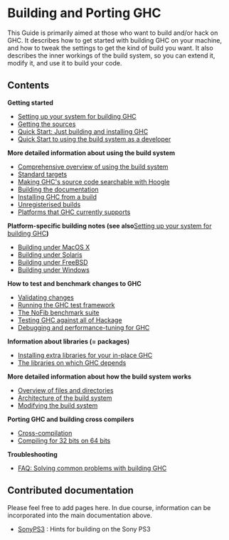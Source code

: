 # Building and Porting GHC


This Guide is primarily aimed at those who want to build and/or
hack on GHC.  It describes how to get started with building GHC on your
machine, and how to tweak the settings to get the kind of build you
want.  It also describes the inner workings of the build system, so you
can extend it, modify it, and use it to build your code.

## Contents

**Getting started**

- [Setting up your system for building GHC](building/preparation)
- [Getting the sources](building/getting-the-sources)
- [Quick Start: Just building and installing GHC](building/quick-start)
- [Quick Start to using the build system as a developer](building/hacking)

**More detailed information about using the build system**

- [Comprehensive overview of using the build system](building/using)
- [Standard targets](building/standard-targets)
- [Making GHC's source code searchable with Hoogle](building/hoogle)
- [Building the documentation](building/docs)
- [Installing GHC from a build](building/installing)
- [Unregisterised builds](building/unregisterised)
- [Platforms that GHC currently supports](platforms)

**Platform-specific building notes (see also**[Setting up your system for building GHC](building/preparation)**)**

- [Building under MacOS X](building/mac-osx)
- [Building under Solaris](building/solaris)
- [Building under FreeBSD](building/preparation/free-bsd)
- [Building under Windows](windows-ghc)

**How to test and benchmark changes to GHC**

- [Validating changes](testing-patches)
- [Running the GHC test framework](building/running-tests)
- [The NoFib benchmark suite](building/running-no-fib)
- [Testing GHC against all of Hackage](hackage-testing)
- [Debugging and performance-tuning for GHC](debugging)

**Information about libraries (= packages)**

- [Installing extra libraries for your in-place GHC](debugging/installing-packages-inplace)
- [The libraries on which GHC depends](commentary/libraries)

**More detailed information about how the build system works**

- [Overview of files and directories](commentary/source-tree)
- [Architecture of the build system](building/architecture)
- [Modifying the build system](building/modifying)

**Porting GHC and building cross compilers**

- [Cross-compilation](building/cross-compiling)
- [Compiling for 32 bits on 64 bits](building/compiling32on64)

**Troubleshooting**

- [FAQ: Solving common problems with building GHC](building/troubleshooting)

## Contributed documentation


Please feel free to add pages here.  In due course, information can be incorporated into the main documentation above.

- [SonyPS3](sony-p-s3) : Hints for building on the Sony PS3
